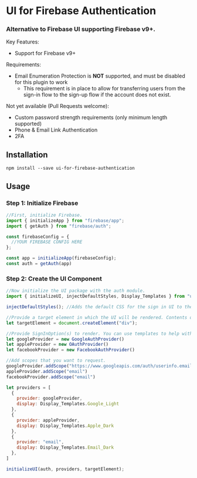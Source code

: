 # UI for Firebase Authentication

### Alternative to Firebase UI supporting Firebase v9+. 

Key Features:
- Support for Firebase v9+

Requirements:
- Email Enumeration Protection is **NOT** supported, and must be disabled for this plugin to work
  - This requirement is in place to allow for transferring users from the sign-in flow to the sign-up flow if the account does not exist. 


Not yet available (Pull Requests welcome):
- Custom password strength requirements (only minimum length supported)
- Phone & Email Link Authentication
- 2FA



## Installation

```npm install --save ui-for-firebase-authentication```

## Usage

### Step 1: Initialize Firebase
```javascript
//First, initialize Firebase.
import { initializeApp } from "firebase/app";
import { getAuth } from "firebase/auth";

const firebaseConfig = {
  //YOUR FIREBASE CONFIG HERE
};

const app = initializeApp(firebaseConfig);
const auth = getAuth(app)
```

### Step 2: Create the UI Component
```javascript
//Now initialize the UI package with the auth module. 
import { initializeUI, injectDefaultStyles, Display_Templates } from "ui-for-firebase-authentication";

injectDefaultStyles(); //Adds the default CSS for the sign in UI to the document. This uses CSSStyleSheet so will not violate CSP. 

//Provide a target element in which the UI will be rendered. Contents of the target element may be cleared. 
let targetElement = document.createElement("div");

//Provide SignInOption(s) to render. You can use templates to help with this. 
let googleProvider = new GoogleAuthProvider()
let appleProvider = new OAuthProvider()
let facebookProvider = new FacebookAuthProvider()

//Add scopes that you want to request. 
googleProvider.addScope("https://www.googleapis.com/auth/userinfo.email")
appleProvider.addScope("email")
facebookProvider.addScope("email")

let providers = [
  {
    provider: googleProvider,
    display: Display_Templates.Google_Light
  },
  {
    provider: appleProvider,
    display: Display_Templates.Apple_Dark
  },
  {
    provider: "email",
    display: Display_Templates.Email_Dark
  },
]

initializeUI(auth, providers, targetElement);
```
